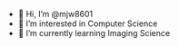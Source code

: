 - 👋 Hi, I’m @mjw8601
- 👀 I’m interested in Computer Science
- 🌱 I’m currently learning Imaging Science


<!---
mjw8601/mjw8601 is a ✨ special ✨ repository because its `README.md` (this file) appears on your GitHub profile.
You can click the Preview link to take a look at your changes.
--->
